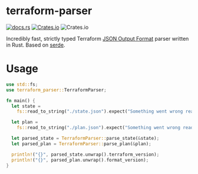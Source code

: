 # terraform-parser
[![docs.rs](https://img.shields.io/docsrs/terraform-parser)](https://docs.rs/terraform-parser/0.1.0/terraform_parser)
[![Crates.io](https://img.shields.io/crates/d/terraform-parser)](https://crates.io/crates/terraform-parser)
![Crates.io](https://img.shields.io/crates/l/terraform-parser)

Incredibly fast, strictly typed Terraform [JSON Output Format](https://www.terraform.io/language/syntax/json) parser written in Rust. Based on [serde](https://github.com/serde-rs/serde).

# Usage

```rust
use std::fs;
use terraform_parser::TerraformParser;

fn main() {
  let state =
    fs::read_to_string("./state.json").expect("Something went wrong reading the state file");

  let plan =
    fs::read_to_string("./plan.json").expect("Something went wrong reading the plan file");

  let parsed_state = TerraformParser::parse_state(&state);
  let parsed_plan = TerraformParser::parse_plan(&plan);

  println!("{}", parsed_state.unwrap().terraform_version);
  println!("{}", parsed_plan.unwrap().format_version);
}
```
